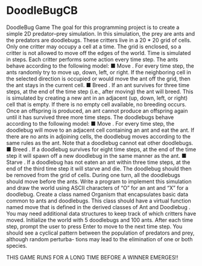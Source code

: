 DoodleBugCB
===========

DoodleBug Game
The goal for this programming project is to create a simple 2D predator–prey
simulation. In this simulation, the prey are ants and the predators are doodlebugs.
These critters live in a 20 * 20 grid of cells. Only one critter may occupy a cell
at a time. The grid is enclosed, so a critter is not allowed to move off the edges
of the world. Time is simulated in steps. Each critter performs some action every
time step.
The ants behave according to the following model:
■ Move . For every time step, the ants randomly try to move up, down, left, or
right. If the neighboring cell in the selected direction is occupied or would move
the ant off the grid, then the ant stays in the current cell.
■ Breed . If an ant survives for three time steps, at the end of the time step (i.e., after
moving) the ant will breed. This is simulated by creating a new ant in an adjacent
(up, down, left, or right) cell that is empty. If there is no empty cell available,
no breeding occurs. Once an offspring is produced, an ant cannot produce an
offspring again until it has survived three more time steps.
The doodlebugs behave according to the following model:
■ Move . For every time step, the doodlebug will move to an adjacent cell containing
an ant and eat the ant. If there are no ants in adjoining cells, the doodlebug
moves according to the same rules as the ant. Note that a doodlebug cannot eat
other doodlebugs.
■ Breed . If a doodlebug survives for eight time steps, at the end of the time step it
will spawn off a new doodlebug in the same manner as the ant.
■ Starve . If a doodlebug has not eaten an ant within three time steps, at the end of
the third time step it will starve and die. The doodlebug should then be removed
from the grid of cells.
During one turn, all the doodlebugs should move before the ants.
Write a program to implement this simulation and draw the world using ASCII
characters of “O” for an ant and “X” for a doodlebug. Create a class named
Organism that encapsulates basic data common to ants and doodlebugs. This
class should have a virtual function named move that is defined in the derived
classes of Ant and  Doodlebug . You may need additional data structures to keep
track of which critters have moved.
Initialize the world with 5 doodlebugs and 100 ants. After each time step, prompt
the user to press Enter to move to the next time step. You should see a cyclical
pattern between the population of predators and prey, although random perturba-
tions may lead to the elimination of one or both species.


THIS GAME RUNS FOR A LONG TIME BEFORE A WINNER EMERGES!!
